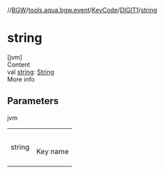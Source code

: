 //[BGW](../../../../index.md)/[tools.aqua.bgw.event](../../index.md)/[KeyCode](../index.md)/[DIGIT1](index.md)/[string](string.md)



# string  
[jvm]  
Content  
val [string](string.md): [String](https://kotlinlang.org/api/latest/jvm/stdlib/kotlin/-string/index.html)  
More info  


## Parameters  
  
jvm  
  
| | |
|---|---|
| <a name="tools.aqua.bgw.event/KeyCode.DIGIT1/string/#/PointingToDeclaration/"></a>string| <a name="tools.aqua.bgw.event/KeyCode.DIGIT1/string/#/PointingToDeclaration/"></a><br><br>Key name<br><br>|
  
  



